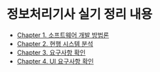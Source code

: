 # 정보처리기사 실기 정리 내용

- [Chapter 1. 소프트웨어 개발 방법론](https://github.com/JeHeeYu/Certificate-summary/tree/main/%EC%A0%95%EB%B3%B4%EC%B2%98%EB%A6%AC%EA%B8%B0%EC%82%AC/%EC%8B%A4%EA%B8%B0/Chapter%201.%20%EC%86%8C%ED%94%84%ED%8A%B8%EC%9B%A8%EC%96%B4%20%EA%B0%9C%EB%B0%9C%20%EB%B0%A9%EB%B2%95%EB%A1%A0)
- [Chapter 2. 현행 시스템 분석](https://github.com/JeHeeYu/Certificate-summary/tree/main/%EC%A0%95%EB%B3%B4%EC%B2%98%EB%A6%AC%EA%B8%B0%EC%82%AC/%EC%8B%A4%EA%B8%B0/Chapter%202.%20%ED%98%84%ED%96%89%20%EC%8B%9C%EC%8A%A4%ED%85%9C%20%EB%B6%84%EC%84%9D)
- [Chapter 3. 요구사항 확인](https://github.com/JeHeeYu/Certificate-summary/tree/main/%EC%A0%95%EB%B3%B4%EC%B2%98%EB%A6%AC%EA%B8%B0%EC%82%AC/%EC%8B%A4%EA%B8%B0/Chapter%203.%20%EC%9A%94%EA%B5%AC%EC%82%AC%ED%95%AD%20%ED%99%95%EC%9D%B8)
- [Chapter 4. UI 요구사항 확인](https://github.com/JeHeeYu/Certificate-summary/tree/main/%EC%A0%95%EB%B3%B4%EC%B2%98%EB%A6%AC%EA%B8%B0%EC%82%AC/%EC%8B%A4%EA%B8%B0/Chapter%204.%20UI%20%EC%9A%94%EA%B5%AC%EC%82%AC%ED%95%AD%20%ED%99%95%EC%9D%B8)
